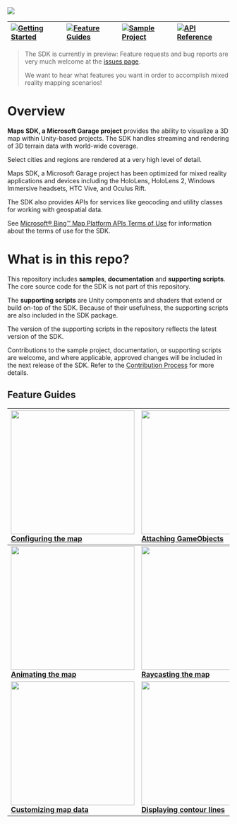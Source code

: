 <img src="https://github.com/Microsoft/MapsSDK-Unity/wiki/Content/Banner.png">

| [![Getting Started](https://github.com/Microsoft/MapsSDK-Unity/wiki/Content/Plates/GettingStarted.png)](https://github.com/microsoft/MapsSDK-Unity/wiki/Getting-Started) | [![Feature Guides](https://github.com/Microsoft/MapsSDK-Unity/wiki/Content/Plates/FeatureGuides.png)](https://github.com/microsoft/MapsSDK-Unity/wiki/Getting-Started#Feature-Guides) | [![Sample Project](https://github.com/Microsoft/MapsSDK-Unity/wiki/Content/Plates/SampleProject.png)](https://github.com/microsoft/MapsSDK-Unity/wiki/Sample-project) | [![API Reference](https://github.com/Microsoft/MapsSDK-Unity/wiki/Content/Plates/APIReference.png)](https://github.com/microsoft/MapsSDK-Unity/wiki/API-Reference) |
|:-- |:-- |:-- | :-- |

> The SDK is currently in preview: Feature requests and bug reports are very much welcome at the [issues page](https://github.com/Microsoft/MapsSDK-Unity/issues).
>
> We want to hear what features you want in order to accomplish mixed reality mapping scenarios!

# Overview
**Maps SDK, a Microsoft Garage project** provides the ability to visualize a 3D map within Unity-based projects. The SDK handles streaming and rendering of 3D terrain data with world-wide coverage.

Select cities and regions are rendered at a very high level of detail.

Maps SDK, a Microsoft Garage project has been optimized for mixed reality applications and devices including the HoloLens, HoloLens 2, Windows Immersive headsets, HTC Vive, and Oculus Rift.

The SDK also provides APIs for services like geocoding and utility classes for working with geospatial data.

See [Microsoft® Bing™ Map Platform APIs Terms of Use](https://www.microsoft.com/maps/product/terms.html) for information about the terms of use for the SDK.

# What is in this repo?

This repository includes **samples**, **documentation** and **supporting scripts**. The core source code for the SDK is not part of this repository.

The **supporting scripts** are Unity components and shaders that extend or build on-top of the SDK. Because of their usefulness, the supporting scripts are also included in the SDK package.

The version of the supporting scripts in the repository reflects the latest version of the SDK.

Contributions to the sample project, documentation, or supporting scripts are welcome, and where applicable, approved changes will be included in the next release of the SDK. Refer to the [Contribution Process](CONTRIBUTING.md) for more details.

## Feature Guides

| <a href="https://github.com/microsoft/MapsSDK-Unity/wiki/Configuring-the-MapRenderer"><img src="https://github.com/Microsoft/MapsSDK-Unity/wiki/Content/FeatureGuides/WeatherCube.gif" width="280"></a> [Configuring the map](https://github.com/microsoft/MapsSDK-Unity/wiki/Configuring-the-MapRenderer) | <a href="https://github.com/microsoft/MapsSDK-Unity/wiki/Attaching-GameObjects-to-the-map"><img src="https://github.com/Microsoft/MapsSDK-Unity/wiki/Content/FeatureGuides/MtFujiZoom.gif" width="280"></a> [Attaching GameObjects](https://github.com/microsoft/MapsSDK-Unity/wiki/Attaching-GameObjects-to-the-map) | <a href="https://github.com/microsoft/MapsSDK-Unity/wiki/Adding-labels-to-the-map"><img src="https://github.com/Microsoft/MapsSDK-Unity/wiki/Content/FeatureGuides/MapLabels-NewYorkCity-English.png" width="280"></a> [Adding labels](https://github.com/microsoft/MapsSDK-Unity/wiki/Adding-labels-to-the-map) |
| :--- | :--- | :--- |
| <a href="https://github.com/microsoft/MapsSDK-Unity/wiki/Animating-with-MapScenes"><img src="https://github.com/Microsoft/MapsSDK-Unity/wiki/Content/FeatureGuides/BarcelonaPlacesAnimation.gif" width="280"></a>  [**Animating the map**](https://github.com/microsoft/MapsSDK-Unity/wiki/Animating-with-MapScenes) | <a href="https://github.com/microsoft/MapsSDK-Unity/wiki/Raycasting-the-map"><img src="https://github.com/Microsoft/MapsSDK-Unity/wiki/Content/FeatureGuides/RaycastPan.gif" width="280"></a> [**Raycasting the map**](https://github.com/microsoft/MapsSDK-Unity/wiki/Raycasting-the-map) | <a href="https://github.com/microsoft/MapsSDK-Unity/wiki/Customizing-copyrights-display"><img src="https://github.com/Microsoft/MapsSDK-Unity/wiki/Content/FeatureGuides/CustomizeCopyright.png" width="280"></a> [**Displaying copyrights**](https://github.com/microsoft/MapsSDK-Unity/wiki/Customizing-copyrights-display) |
| <a href="https://github.com/microsoft/MapsSDK-Unity/wiki/Customizing-data-sources"><img src="https://github.com/Microsoft/MapsSDK-Unity/wiki/Content/HttpTextureTileLayer-Weather.png" width="280"/></a> [**Customizing map data**](https://github.com/microsoft/MapsSDK-Unity/wiki/Customizing-data-sources) | <a href="https://github.com/microsoft/MapsSDK-Unity/wiki/Displaying-contour-lines"><img src="https://github.com/Microsoft/MapsSDK-Unity/wiki/Content/FeatureGuides/BoulderBalloon.gif" width="280"></a> [**Displaying contour lines**](https://github.com/microsoft/MapsSDK-Unity/wiki/Displaying-contour-lines) | |

